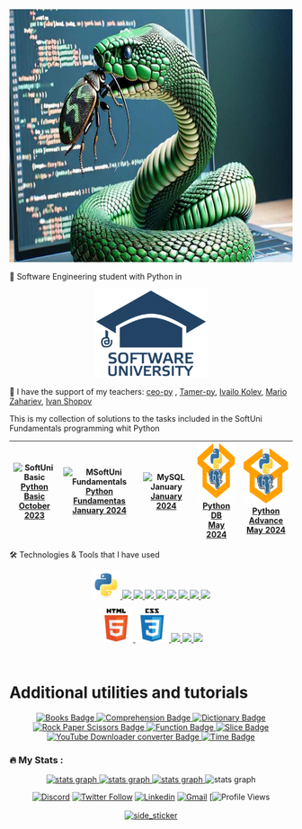 <div id="badges" align="center">
<img src="https://github.com/Nenogzar/LearningPython/blob/main/python1.jpg" alt="Nenogzar_Python" height="450"  >
</div>

🌱  Software Engineering student with Python in

<div id="badges" align="center">
<a href="https://softuni.bg/" target="_blank" rel="noopener noreferrer">
  <img src="https://github.com/Nenogzar/Academy_SoftUni/blob/main/fundamentals_python/13_HTML%20%26%20CSS%20Basics/03.%20HTML%20and%20CSS%20Basics/02_SoftUni_Logo/image/SoftUni-logo.png" width="200" onclick="window.location.href='https://softuni.bg/';"/>
</a>
</div> 


👯 I have the support of my teachers:  [ceo-py](https://github.com/ceo-py/softuni) , [Tamer-py](https://github.com/kumchovylcho),  [Ivailo Kolev](https://github.com/ivaylokenov), [Mario Zahariev](https://github.com/zahariev-webbersof), [Ivan Shopov](https://github.com/IvanShopov)


This is my collection of solutions to the tasks included in the SoftUni Fundamentals programming whit Python

|<img src="https://about.softuni.bg/Content/images/home-page/software-university-logo.svg" alt="SoftUni Basic" width="100" height="100"> </br> [Python Basic</br>October 2023](https://github.com/Nenogzar/Academy_SoftUni/tree/main/basics_programming)|<img src="https://about.softuni.bg/Content/images/home-page/foundation-logo.svg" alt="MSoftUni Fundamentals" width="100" height="100"></br>[Python Fundamentas</br>January 2024](https://github.com/Nenogzar/Academy_SoftUni/tree/main/fundamentals_python)| <img src="https://labs.mysql.com/common/logos/mysql-logo.svg" alt="MySQL January" width="100" height="100"> </br> [January 2024](https://github.com/Nenogzar/Softuni_MySQL) |<img src="https://github.com/Nenogzar/Softuni_MySQL/blob/main/p_data.png" alt="MSoftUni PythonDB" width="100" height="100"></br>[Python DB</br>May 2024](https://softuni.bg/modules/137/python-db-may-2024/1478)|<img src="https://github.com/Nenogzar/Softuni_MySQL/blob/main/p_data.png" alt="MSoftUni Python Advance" width="100" height="100"></br>[Python Advance</br>May 2024](https://softuni.bg/modules/74/python-advanced-may-2024/1474) |
|---|---|---|-|-|

🛠️ Technologies & Tools that I have used
<p id="badges" align="center">
  <a href="https://www.python.org/">
    <img src="https://raw.githubusercontent.com/devicons/devicon/master/icons/python/python-original.svg" width="50"/>
  </a>
  <a href="https://www.jetbrains.com">
    <img src="https://media.djangoproject.com/cache/df/17/df173f82e0b8d0c485ac3b96f0f87514.png" width="50"/>
   </a>
    <a href="https://www.jetbrains.com/pycharm/">
    <img src="https://upload.wikimedia.org/wikipedia/commons/thumb/1/1d/PyCharm_Icon.svg/2048px-PyCharm_Icon.svg.png" width=50"/>
   </a>
   <a href="https://www.postman.com/">
    <img src="https://res.cloudinary.com/postman/image/upload/t_team_logo/v1629869194/team/2893aede23f01bfcbd2319326bc96a6ed0524eba759745ed6d73405a3a8b67a8" width="50"/>
   </a>
   <a href="https://www.microsoft.com/">
    <img src="https://upload.wikimedia.org/wikipedia/commons/thumb/0/0c/Microsoft_Office_logo_%282013%E2%80%932019%29.svg/1728px-Microsoft_Office_logo_%282013%E2%80%932019%29.svg.png" width="40"/>
   </a>
   <a href="https://www.php.net/">
    <img src="https://upload.wikimedia.org/wikipedia/commons/thumb/2/27/PHP-logo.svg/1280px-PHP-logo.svg.png" width="60"/>
   </a>
   <a href="https://www.apachefriends.org/">
    <img src="https://www.apachefriends.org/images/xampp-logo-ac950edf.svg" width="50"/>
   </a>
   <a href="https://www.djangoproject.com/">
    <img src="https://static.djangoproject.com/img/logo-django.42234b631760.svg" width="50"/>
   </a>
   <a href="https://www.mysql.com/">
    <img src="https://labs.mysql.com/common/logos/mysql-logo.svg" width="60"/>
   </a>
</p> 

<p id="badges" align="center">
  <a href="https://www.w3.org/">
    <img src="https://raw.githubusercontent.com/devicons/devicon/master/icons/html5/html5-original-wordmark.svg" width="60"/>
  </a>
  <a href="https://www.w3schools.com/">
    <img src="https://raw.githubusercontent.com/devicons/devicon/master/icons/css3/css3-original-wordmark.svg" width="60"/>
   </a>
  <a href="https://www.edx.org/">
    <img src="https://www.edx.org/images/logos/edX_by2U.svg" width="60"/>
  </a>
  <a href="https://morioh.com/">
    <img src="https://avatars.githubusercontent.com/u/58966500?s=200&v=4" width="50"/>
  </a>
  <a href="https://www.codecademy.com/">
    <img src="https://iconape.com/wp-content/files/fi/343970/svg/343970.svg" width="50"/>
  </a>
</p>


   </br>
   
# Additional utilities and tutorials

<p id="badges" align="center">
  <a href="https://github.com/Nenogzar/LearningPython/tree/main/Book">
    <img src="https://img.shields.io/badge/Books-%23092E20.svg?style=for-the-badge&logo=Books&logoColor=white" alt="Books Badge"/>
  </a>
  
  <a href="https://github.com/Nenogzar/LearningPython/tree/main/HELP/Comprehension">
    <img src="https://img.shields.io/badge/Comprehension-3670A0?style=for-the-badge&logo=Comprehension&logoColor=ffdd54" alt="Comprehension Badge"/>
  </a>
  
  <a href="https://github.com/Nenogzar/LearningPython/tree/main/HELP/Dictionary">
    <img src="https://img.shields.io/badge/Dictionary-%23323330.svg?style=for-the-badge&logo=Dictionary&logoColor=%23F7DF1E" alt="Dictionary Badge"/>
  </a>
  
  <a href="https://github.com/Nenogzar/RockPaperScissorsByNenogzar">
    <img src="https://img.shields.io/badge/Rock Paper Scissors-268BEE?style=for-the-badge&logo=Rock Paper Scissors&logoColor=white" alt="Rock Paper Scissors Badge"/>
  </a>
  
  <a href="https://github.com/Nenogzar/LearningPython/tree/main/HELP/Function">
    <img src="https://img.shields.io/badge/Function-%23121011.svg?style=for-the-badge&logo=Function&logoColor=white" alt="Function Badge"/>
  </a>
  
   <a href="https://github.com/Nenogzar/LearningPython/tree/main/HELP/slice">
    <img src="https://img.shields.io/badge/Slice-FCC624?style=for-the-badge&logo=Slice&logoColor=black" alt="Slice Badge"/>
  </a>
  
  <a href="https://github.com/Nenogzar/LearningPython/tree/main/HELP/Other/youtube-downloader-converter">
    <img src="https://img.shields.io/badge/YouTube Downloader converter-red?style=for-the-badge&logo=youtube&logoColor=white" alt="YouTube Downloader converter Badge"/>
  </a>
  
  <a href="https://github.com/Nenogzar/LearningPython/tree/main/HELP/Other/time">
    <img src="https://img.shields.io/badge/Time-blue?style=for-the-badge&logo=Time&logoColor=white" alt="Time Badge"/>
  </a>
</p> 

### :fire: My Stats :
<p align="center">
  <a href="https://github.com/anuraghazra/github-readme-stats">
    <img src="https://github-readme-stats.vercel.app/api/top-langs/?username=nenogzar&theme=gruvbox" height="150" alt="stats graph"/>
  </a>
   <a href="https://github.com/anuraghazra/github-readme-stats">
    <img src="https://github-readme-stats.vercel.app/api?username=nenogzar&show_icons=true&theme=gruvbox" height="150" alt="stats graph"/>
  </a>
  <a href="https://github.com/anuraghazra/convoychat">
    <img src="http://github-readme-streak-stats.herokuapp.com?user=Nenogzar&&theme=gruvbox" height="150" alt="stats graph"/>
  </a>
  <a>
    <img src="https://github-profile-trophy.vercel.app/?username=nenogzar&&theme=gruvbox&margin-w=10&margin-h=15&column=4*2" height="200" alt="stats graph"/>
  </a>
</p>

<p>  
  <div align="center">
    
  [![Discord](https://img.shields.io/badge/Discord-nenogzar-blue?logo=discord)](https://discordapp.com/users/nenogzar)
  [![Twitter Follow](https://img.shields.io/twitter/follow/NaidenovST?style=social)](https://twitter.com/NaidenovST)
  [![Linkedin](https://img.shields.io/badge/-LinkedIn-blue?style=flat&logo=Linkedin&logoColor=white)](https://www.linkedin.com/in/stoyan-naidenov-22347541/)
  [![Gmail](https://img.shields.io/badge/-Gmail-c14438?style=flat&logo=Gmail&logoColor=white)](mailto:stoyan.naidenov@gmail.com)
  [![Profile Views](https://komarev.com/ghpvc/?username=nenogzar&color=green)
  </div>
</p>

<p>
<div align="center">

  <a href="https://www.dunemovie.com/" target="_blank" rel="noopener noreferrer">
        <img align="center" width=450 height=110px alt="side_sticker" src="https://media.giphy.com/media/ntUWJeNoaYCwOeg22l/giphy.gif" onclick="window.location.href='https://www.dunemovie.com/';"/>
  </a>
  
  </div>
  
</p>

<!--
**Nenogzar/Nenogzar** is a ✨ _special_ ✨ repository because its `README.md` (this file) appears on your GitHub profile.

Here are some ideas to get you started:

- 🔭 I’m currently working on ...
- 🌱 I’m currently learning ...
- 👯 I’m looking to collaborate on ...
- 🤔 I’m looking for help with ...
- 💬 Ask me about ...
- 📫 How to reach me: ...
- 😄 Pronouns: ...
- ⚡ Fun fact: ...
-->
